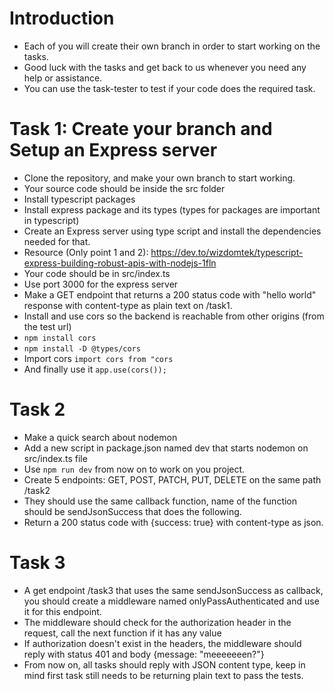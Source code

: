 # Introduction
- Each of you will create their own branch in order to start working on the tasks.
- Good luck with the tasks and get back to us whenever you need any help or assistance.
- You can use the task-tester to test if your code does the required task.

# Task 1: Create your branch and Setup an Express server
- Clone the repository, and make your own branch to start working.
- Your source code should be inside the src folder
- Install typescript packages
- Install express package and its types (types for packages are important in typescript)
- Create an Express server using type script and install the dependencies needed for that.
- Resource (Only point 1 and 2): https://dev.to/wizdomtek/typescript-express-building-robust-apis-with-nodejs-1fln
- Your code should be in src/index.ts
- Use port 3000 for the express server
- Make a GET endpoint that returns a 200 status code with "hello world" response with content-type as plain text on /task1.
- Install and use cors so the backend is reachable from other origins (from the test url)
- `npm install cors`
- `npm install -D @types/cors`
- Import cors `import cors from "cors`
- And finally use it `app.use(cors());`

# Task 2
- Make a quick search about nodemon
- Add a new script in package.json named dev that starts nodemon on src/index.ts file
- Use `npm run dev` from now on to work on you project.
- Create 5 endpoints: GET, POST, PATCH, PUT, DELETE on the same path /task2
- They should use the same callback function, name of the function should be sendJsonSuccess that does the following.
- Return a 200 status code with {success: true} with content-type as json.

# Task 3
- A get endpoint /task3 that uses the same sendJsonSuccess as callback, you should create a middleware named onlyPassAuthenticated and use it for this endpoint.
- The middleware should check for the authorization header in the request, call the next function if it has any value
- If authorization doesn't exist in the headers, the middleware should reply with status 401 and body {message: "meeeeeeen?"}
- From now on, all tasks should reply with JSON content type, keep in mind first task still needs to be returning plain text to pass the tests.
